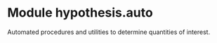 Module hypothesis.auto
======================
Automated procedures and utilities to determine quantities of interest.